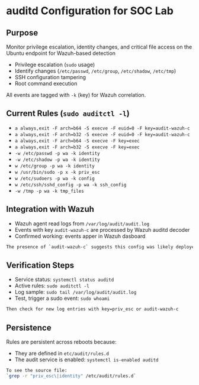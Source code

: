# auditd Configuration for SOC Lab

## Purpose
Monitor privilege escalation, identity changes, and critical file access on the Ubuntu endpoint for Wazuh-based detection
- Privilege escalation (`sudo` usage)
- Identify changes (`/etc/passwd`, `/etc/group`, `/etc/shadow`, `/etc/tmp`)
- SSH configuration tampering
- Root command execution

All events are tagged with `-k` (key) for Wazuh correlation.

## Current Rules (`sudo auditctl -l`)
- `a always,exit -F arch=b64 -S execve -F euid=0 -F key=audit-wazuh-c`
- `a always,exit -F arch=b32 -S execve -F euid=0 -F key=audit-wazuh-c`
- `a always,exit -F arch=b64 -S execve -F key=exec`
- `a always,exit -F arch=b32 -S execve -F key=exec`
- `-w /etc/passwd -p wa -k identity`
- `-w /etc/shadow -p wa -k identity`
- `w /etc/group -p wa -k identity`
- `w /usr/bin/sudo -p x -k priv_esc`
- `w /etc/sudoers -p wa -k config`
- `w /etc/ssh/sshd_config -p wa -k ssh_config`
- `-w /tmp -p wa -k tmp_files`

## Integration with Wazuh
- Wazuh agent read logs from `/var/log/audit/audit.log`
- Events with key `audit-wazuh-c` are processed by Wazuh auditd decoder
- Confirmed working: events apper in Wazuh dasboard
```bash
The presence of `audit-wazuh-c` suggests this config was likely deployed or influenced by Wazuh's default auditd integration
```

## Verification Steps
- Service status: `systemctl status auditd`
- Active rules: `sudo auditctl -l`
- Log sample: `sudo tail /var/log/audit/audit.log`
- Test, trigger a sudo event: `sudo whoami`
```bash
Then check for new log entries with key=priv_esc or audit-wazuh-c
```

## Persistence
Rules are persistent across reboots because:
- They are defined in `etc/audit/rules.d`
- The audit service is enabled: `systemctl is-enabled auditd`
```bash
To see the source file:
`grep -r "priv_esc\|identity" /etc/audit/rules.d`
```
